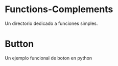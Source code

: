 # Functions-Complements
Un directorio dedicado a funciones simples.

# Button

Un ejemplo funcional de boton en python
